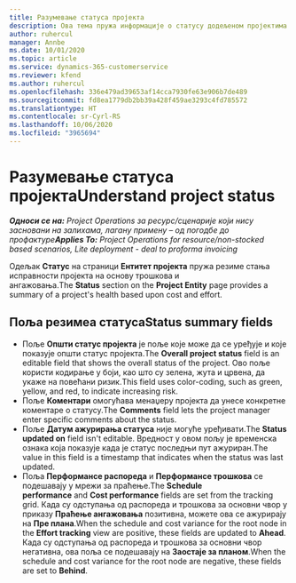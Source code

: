 ```yaml
---
title: Разумевање статуса пројекта
description: Ова тема пружа информације о статусу додељеном пројектима у услузи Dynamics 365 Project Operations.
author: ruhercul
manager: Annbe
ms.date: 10/01/2020
ms.topic: article
ms.service: dynamics-365-customerservice
ms.reviewer: kfend
ms.author: ruhercul
ms.openlocfilehash: 336e479ad39653af14cca7930fe63e906b7de489
ms.sourcegitcommit: fd8ea1779db2bb39a428f459ae3293c4fd785572
ms.translationtype: HT
ms.contentlocale: sr-Cyrl-RS
ms.lasthandoff: 10/06/2020
ms.locfileid: "3965694"
---
```

# <a name="understand-project-status"></a><span data-ttu-id="8e677-103">Разумевање статуса пројекта</span><span class="sxs-lookup"><span data-stu-id="8e677-103">Understand project status</span></span>

<span data-ttu-id="8e677-104">_**Односи се на:** Project Operations за ресурс/сценарије који нису засновани на залихама, лагану примену – од погодбе до профактуре_</span><span class="sxs-lookup"><span data-stu-id="8e677-104">_**Applies To:** Project Operations for resource/non-stocked based scenarios, Lite deployment - deal to proforma invoicing_</span></span>


<span data-ttu-id="8e677-105">Одељак **Статус** на страници **Ентитет пројекта** пружа резиме стања исправности пројекта на основу трошкова и ангажовања.</span><span class="sxs-lookup"><span data-stu-id="8e677-105">The **Status** section on the **Project Entity** page provides a summary of a project's health based upon cost and effort.</span></span>


## <a name="status-summary-fields"></a><span data-ttu-id="8e677-106">Поља резимеа статуса</span><span class="sxs-lookup"><span data-stu-id="8e677-106">Status summary fields</span></span>

- <span data-ttu-id="8e677-107">Поље **Општи статус пројекта** је поље које може да се уређује и које показује општи статус пројекта.</span><span class="sxs-lookup"><span data-stu-id="8e677-107">The **Overall project status** field is an editable field that shows the overall status of the project.</span></span> <span data-ttu-id="8e677-108">Ово поље користи кодирање у боји, као што су зелена, жута и црвена, да укаже на повећани ризик.</span><span class="sxs-lookup"><span data-stu-id="8e677-108">This field uses color-coding, such as green, yellow, and red, to indicate increasing risk.</span></span> 
- <span data-ttu-id="8e677-109">Поље **Коментари** омогућава менаџеру пројекта да унесе конкретне коментаре о статусу.</span><span class="sxs-lookup"><span data-stu-id="8e677-109">The **Comments** field lets the project manager enter specific comments about the status.</span></span> 
- <span data-ttu-id="8e677-110">Поље **Датум ажурирања статуса** није могуће уређивати.</span><span class="sxs-lookup"><span data-stu-id="8e677-110">The **Status updated on** field isn't editable.</span></span> <span data-ttu-id="8e677-111">Вредност у овом пољу је временска ознака која показује када је статус последњи пут ажуриран.</span><span class="sxs-lookup"><span data-stu-id="8e677-111">The value in this field is a timestamp that indicates when the status was last updated.</span></span>
- <span data-ttu-id="8e677-112">Поља **Перформансе распореда** и **Перформансе трошкова** се подешавају у мрежи за праћење.</span><span class="sxs-lookup"><span data-stu-id="8e677-112">The **Schedule performance** and **Cost performance** fields are set from the tracking grid.</span></span> <span data-ttu-id="8e677-113">Када су одступања од распореда и трошкова за основни чвор у приказу **Праћење ангажовања** позитивна, можете ова се ажурирају на **Пре плана**.</span><span class="sxs-lookup"><span data-stu-id="8e677-113">When the schedule and cost variance for the root node in the **Effort tracking** view are positive, these fields are updated to **Ahead**.</span></span> <span data-ttu-id="8e677-114">Када су одступања од распореда и трошкова за основни чвор негативна, ова поља се подешавају на **Заостаје за планом**.</span><span class="sxs-lookup"><span data-stu-id="8e677-114">When the schedule and cost variance for the root node are negative, these fields are set to **Behind**.</span></span>
